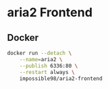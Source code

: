 # aria2 Frontend

## Docker

```bash
docker run --detach \
    --name=aria2 \
    --publish 6336:80 \
    --restart always \
    impossible98/aria2-frontend
```
